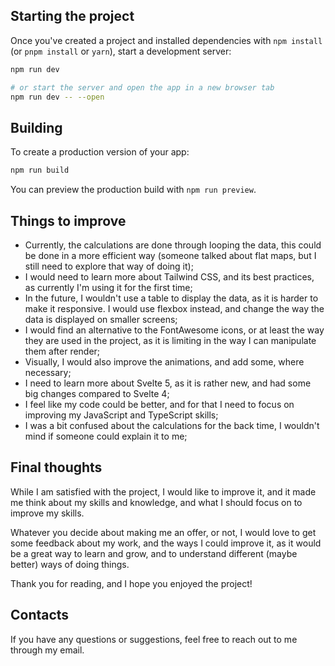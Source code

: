 ## Starting the project

Once you've created a project and installed dependencies with `npm install` (or `pnpm install` or `yarn`), start a
development server:

```bash
npm run dev

# or start the server and open the app in a new browser tab
npm run dev -- --open
```

## Building

To create a production version of your app:

```bash
npm run build
```

You can preview the production build with `npm run preview`.

## Things to improve

- Currently, the calculations are done through looping the data, this could be done in a more efficient way (someone talked about flat maps, but I still need to explore that way of doing it);
- I would need to learn more about Tailwind CSS, and its best practices, as currently I'm using it for the first time;
- In the future, I wouldn't use a table to display the data, as it is harder to make it responsive. I would use flexbox instead, and change the way the data is displayed on smaller screens;
- I would find an alternative to the FontAwesome icons, or at least the way they are used in the project, as it is limiting in the way I can manipulate them after render;
- Visually, I would also improve the animations, and add some, where necessary;
- I need to learn more about Svelte 5, as it is rather new, and had some big changes compared to Svelte 4;
- I feel like my code could be better, and for that I need to focus on improving my JavaScript and TypeScript skills;
- I was a bit confused about the calculations for the back time, I wouldn't mind if someone could explain it to me;

## Final thoughts

While I am satisfied with the project, I would like to improve it, and it made me think about my skills and knowledge, and what I should focus on to improve my skills.

Whatever you decide about making me an offer, or not, I would love to get some feedback about my work, and the ways I could improve it, as it would be a great way to learn and grow, and to understand different (maybe better) ways of doing things.

Thank you for reading, and I hope you enjoyed the project!

## Contacts

If you have any questions or suggestions, feel free to reach out to me through my email.
